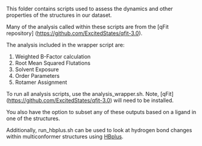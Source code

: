 This folder contains scripts used to assess the dynamics and other properties of the structures in our dataset. 

Many of the analysis called within these scripts are from the [qFit repository] (https://github.com/ExcitedStates/qfit-3.0).

The analysis included in the wrapper script are:
1) Weighted B-Factor calculation
2) Root Mean Squared Flutations
3) Solvent Exposure
4) Order Parameters
5) Rotamer Assignment

To run all analysis scripts, use the analysis_wrapper.sh.
Note, [qFit] (https://github.com/ExcitedStates/qfit-3.0) will need to be installed.

You also have the option to subset any of these outputs based on a ligand in one of the structures.


Additionally, run_hbplus.sh can be used to look at hydrogen bond changes within multiconformer structures using [HBplus](https://www.ebi.ac.uk/thornton-srv/software/HBPLUS/). 


